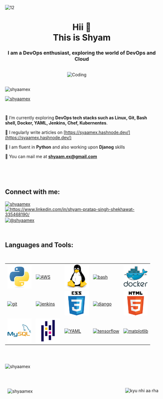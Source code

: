 ![12](https://user-images.githubusercontent.com/115785301/214272647-7f9b9aad-fed6-4b90-9a5e-3ff3193e88c0.png)










<h1 align="center" >Hii 👋 <br>This is Shyam</h1>
<h3 align="center">I am a DevOps enthusiast, exploring the world of DevOps and Cloud </h3>

<br>

<img align="right" alt="Coding" width="300" src="https://user-images.githubusercontent.com/115785301/215174882-aed36c79-267c-4b48-b126-a40eb0788e5c.gif">

<br>


<br>
<p align="left"> <img src="https://komarev.com/ghpvc/?username=shyaamex&label=Profile%20views&color=0e75b6&style=flat" alt="shyaamex" /> </p>

<p align="left"> <a href="https://twitter.com/shyaamex" target="blank"><img src="https://img.shields.io/twitter/follow/shyaamex?logo=twitter&style=for-the-badge" alt="shyaamex" /></a> </p>        
<br>

📌 I’m currently exploring **DevOps tech stacks such as Linux, Git, Bash shell, Docker, YAML, Jenkins, Chef, Kubernentes**.


📌 I regularly write articles on [https://syaamex.hashnode.dev/](https://syaamex.hashnode.dev/)

📌 I am fluent in **Python** and also working upon **Djanog** skills

📌 You can mail me at  **shyaam.ex@gmail.com**








<br>
<br>
<br>
<h2 align="left">Connect with me:</h2>
<p align="left">
<a href="https://twitter.com/shyaamex" target="blank"><img align="center" src="https://raw.githubusercontent.com/rahuldkjain/github-profile-readme-generator/master/src/images/icons/Social/twitter.svg" alt="shyaamex" height="30" width="40" /></a>
<a href="https://linkedin.com/in/https://www.linkedin.com/in/shyam-pratap-singh-shekhawat-335468190/" target="blank"><img align="center" src="https://raw.githubusercontent.com/rahuldkjain/github-profile-readme-generator/master/src/images/icons/Social/linked-in-alt.svg" alt="https://www.linkedin.com/in/shyam-pratap-singh-shekhawat-335468190/" height="30" width="40" /></a>
<a href="https://syaamex.hashnode.dev/" target="blank"><img align="center" src="https://seeklogo.com/images/H/hashnode-logo-B114767E70-seeklogo.com.png" alt="@shyaamex" height="30" width="40" /></a>
</p>











<br>
<h2 align="left">Languages and Tools:</h2>

<br>
<p align="left"> 
  <table>
    <tr>
      <td>
        <a href="https://www.python.org" target="_blank" rel="noreferrer"> <img src="https://raw.githubusercontent.com/devicons/devicon/master/icons/python/python-original.svg" alt="python" width="80" height="80"/> </a>
      </td>
      <td>
       <a href="https://aws.amazon.com/?nc2=h_lg" target="_blank" rel="noreferrer"> <img src="https://encrypted-tbn0.gstatic.com/images?q=tbn:ANd9GcTcM92YwdFAS-1fNQ53HDkme-mKpLfMO9U_2g&usqp=CAU" alt="AWS" width="80" height="80"/> </a> 
      </td>
      <td>
        <a href="https://www.linux.org/" target="_blank" rel="noreferrer"> <img src="https://raw.githubusercontent.com/devicons/devicon/master/icons/linux/linux-original.svg" alt="linux" width="80" height="80"/> </a>
      </td>
      <td>
        <a href="https://www.gnu.org/software/bash/" target="_blank" rel="noreferrer"> <img src="https://encrypted-tbn0.gstatic.com/images?q=tbn:ANd9GcQt5iGGIZHHvZBaHsZf_EqDc_Fyoy7mKOXoNoBWpRzzDtVWQS5r75LcY7GsvdEH5Hv3UG8&usqp=CAU" alt="bash" width="80" height="80"/> </a> 
      </td>
      <td>
        <a href="https://www.docker.com/" target="_blank" rel="noreferrer"> <img src="https://raw.githubusercontent.com/devicons/devicon/master/icons/docker/docker-original-wordmark.svg" alt="docker" width="80" height="80"/> </a> 
      </td>
    </tr>
    <tr>
      <td>
  <a href="https://git-scm.com/" target="_blank" rel="noreferrer"> <img src="https://www.vectorlogo.zone/logos/git-scm/git-scm-icon.svg" alt="git" width="80" height="80"/> </a> 
      </td>
      <td>
  <a href="https://www.jenkins.io/" target="_blank" rel="noreferrer"> <img src="https://upload.wikimedia.org/wikipedia/commons/thumb/e/e9/Jenkins_logo.svg/1200px-Jenkins_logo.svg.png" alt="jenkins" width="80" height="80"/> </a>
      </td>
      <td>
   <a href="https://www.w3schools.com/css/" target="_blank" rel="noreferrer"> <img src="https://raw.githubusercontent.com/devicons/devicon/master/icons/css3/css3-original-wordmark.svg" alt="css3" width="80" height="80"/> </a> 
      </td>
      <td>
  <a href="https://www.djangoproject.com/" target="_blank" rel="noreferrer"> <img src="https://cdn.worldvectorlogo.com/logos/django.svg" alt="django" width="80" height="80"/> </a>
      </td>
      <td>
  <a href="https://www.w3.org/html/" target="_blank" rel="noreferrer"> <img src="https://raw.githubusercontent.com/devicons/devicon/master/icons/html5/html5-original-wordmark.svg" alt="html5" width="80" height="80"/> </a>  
      </td>
    </tr>
    <tr>
      <td>
  <a href="https://www.mysql.com/" target="_blank" rel="noreferrer"> <img src="https://raw.githubusercontent.com/devicons/devicon/master/icons/mysql/mysql-original-wordmark.svg" alt="mysql" width="80" height="80"/> </a> 
      </td>
      <td>
  <a href="https://pandas.pydata.org/" target="_blank" rel="noreferrer"> <img src="https://raw.githubusercontent.com/devicons/devicon/2ae2a900d2f041da66e950e4d48052658d850630/icons/pandas/pandas-original.svg" alt="pandas" width="80" height="80"/> </a> 
      </td>
      <td>
  <a href="https://en.wikipedia.org/wiki/YAML" target="_blank" rel="noreferrer"> <img src="https://user-images.githubusercontent.com/115785301/213389512-f32778bf-159a-403c-99ca-7fd3b43b68c0.png" alt="YAML" width="80" height="80"/> </a> 
      </td>
      <td>
  <a href="https://go.dev/" target="_blank" rel="noreferrer"> <img src="https://go.dev/blog/go-brand/Go-Logo/PNG/Go-Logo_Blue.png" alt="tensorflow" width="80" height="80"/> </a> 
      </td>
      <td>
  <a href="https://matplotlib.org/" target="_blank" rel="noreferrer"> <img src="https://seeklogo.com/images/M/matplotlib-logo-7676870AC0-seeklogo.com.png" alt="matplotlib" width="80" height="80"/> </a> 
      </td>
    </tr>
    </table>
</p>
<br>
<br>
 <p>&nbsp;<img align="left" src="https://github-readme-stats.vercel.app/api/top-langs?username=shyaamex&show_icons=true&locale=en&layout=compact&theme=dark" alt="shyaamex" /></p>                              
<!--<p>&nbsp;<img align="left" src="https://github-readme-stats.vercel.app/api/top-langs?username=shyaamex&show_icons=true&locale=en&layout=compact" alt="shyaamex" /></p>-->
<br>
<br>
<p>&nbsp;<img align="right" src="https://github-readme-stats.vercel.app/api?username=shyaamex&show_icons=true&locale=en&theme=dark" alt= "kyu nhi aa rha"/> <img align="center" src="https://github-readme-streak-stats.herokuapp.com/?user=shyaamex&theme=dark" alt="shyaamex" /></p>

